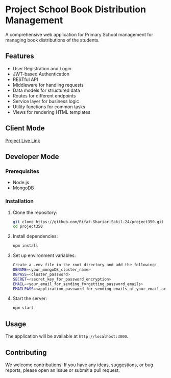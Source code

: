 # Project School Book Distribution Management

A comprehensive web application for Primary School management for managing book distributions of the students.

## Features
- User Registration and Login
- JWT-based Authentication
- RESTful API
- Middleware for handling requests
- Data models for structured data
- Routes for different endpoints
- Service layer for business logic
- Utility functions for common tasks
- Views for rendering HTML templates

## Client Mode
[Project Live Link](https://project350-rust.vercel.app/)

## Developer Mode

### Prerequisites
- Node.js
- MongoDB

### Installation

1. Clone the repository:
    ```bash
    git clone https://github.com/Rifat-Shariar-Sakil-24/project350.git
    cd project350
    ```

2. Install dependencies:
    ```bash
    npm install
    ```

3. Set up environment variables:
   ```bash 
   Create a .env file in the root directory and add the following:
   DBNAME=<your_mongoDB_cluster_name>
   DBPASS=<cluster_password>
   SECRET=<secret_key_for_password_encryption>
   EMAIL=<your_email_for_sending_forgetting_password_emails>
   EMAILPASS=<application_password_for_sending_emails_of_your_email_account>
   ```

4. Start the server:
    ```bash
    npm start
    ```

## Usage
The application will be available at `http://localhost:3000`.

## Contributing
We welcome contributions! If you have any ideas, suggestions, or bug reports, please open an issue or submit a pull request.


